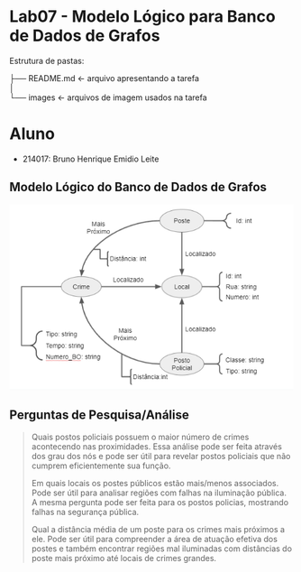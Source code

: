 # Lab07 - Modelo Lógico para Banco de Dados de Grafos

Estrutura de pastas:

├── README.md  <- arquivo apresentando a tarefa  
│  
└── images     <- arquivos de imagem usados na tarefa  

# Aluno
* 214017: Bruno Henrique Emidio Leite

## Modelo Lógico do Banco de Dados de Grafos

![Modelo Lógico de Grafos](images/modelo_logico_grafo.png)

## Perguntas de Pesquisa/Análise
> Quais postos policiais possuem o maior número de crimes acontecendo nas proximidades. Essa análise pode ser feita através dos grau dos nós e pode ser útil para revelar postos policiais que não cumprem eficientemente sua função. 
> 
> Em quais locais os postes públicos estão mais/menos associados. Pode ser útil para analisar regiões com falhas na iluminação pública. A mesma pergunta pode ser feita para os postos policias, mostrando falhas na segurança pública.
>
> Qual a distância média de um poste para os crimes mais próximos a ele. Pode ser útil para compreender a área de atuação efetiva dos postes e também encontrar regiões mal iluminadas com distâncias do poste mais próximo até locais de crimes grandes.
